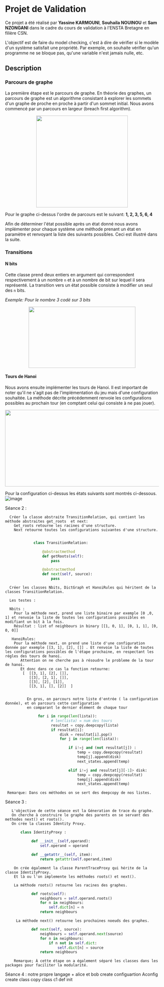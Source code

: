 # Projet de Validation
Ce projet a été réalisé par **Yassine KARMOUNI**, **Souhaila NOUINOU** et **Sam NZONGANI** dans le cadre du cours de validation à l'ENSTA Bretagne en filière CSN.

L'objectif est de faire du model checking, c'est à dire de vérifier si le modèle d'un système satisfait une propriété. Par exemple, on souhaite vérifier qu'un programme ne se bloque pas, qu'une variable n'est jamais nulle, etc.

## Description
### Parcours de graphe
La première étape est le parcours de graphe. En théorie des graphes, un parcours de graphe est un algorithme consistant à explorer les sommets d'un graphe de proche en proche à partir d'un sommet initial. Nous avons commencé par un parcours en largeur (breach first algorithm).

<p align="center">
    <img src="https://user-images.githubusercontent.com/91531132/216988989-38f0a732-4e5e-4c60-ad4c-2f0c50367b0e.png" width=300 height=300>
</p>

Pour le graphe ci-dessus l'ordre de parcours est le suivant: **1, 2, 3, 5, 6, 4**

Afin de déterminer l'état possible après un état donné nous avons implémenter pour chaque système une méthode prenant un état en paramètre et renvoyant la liste des suivants possibles. Ceci est illustré dans la suite.

### Transitions
#### N bits
Cette classe prend deux entiers en argument qui correspondent respectivement à un nombre ``n`` et à un nombre de bit sur lequel il sera représenté.
La transition vers un état possible consiste à modifier un seul des ``n`` bits.

*Exemple: Pour le nombre 3 codé sur 3 bits* 
<p align="center">
    <img src="https://user-images.githubusercontent.com/91531132/217005243-3e8e3ac7-9596-4bb0-8c2f-eb03acad7bcf.png" width=350 height=200>
</p>


#### Tours de Hanoi
Nous avons ensuite implémenter les tours de Hanoi. Il est important de noter qu'il ne s'agit pas de l'implémentation du jeu mais d'une configuration souhaitée.
La méthode décrite précédemment renvoie les configurations possibles au prochain tour (en comptant celui qui consiste à ne pas jouer).

<p align="center">
    <img src="https://user-images.githubusercontent.com/91531132/216992112-f8cc8ac9-1819-42ec-ae02-ec32db4b4347.png" width=550 height=250>
</p>

Pour la configuration ci-dessus les états suivants sont montrés ci-dessous.
![image](https://user-images.githubusercontent.com/91531132/217007086-8d0c2a2a-8d13-4fa4-ac6e-722917f0d489.png)


Séance 2 :

      Créer la classe abstraite TransitionRelation, qui contient les méthode abstraites get_roots  et next:
        Get_roots retourne les racines d'une structure.
        Next retourne toutes les configurations suivantes d'une structure.

```python

             class TransitionRelation:

                 @abstractmethod
                 def getRoots(self):
                     pass

                 @abstractmethod
                 def next(self, source):
                     pass
```

      Créer les classes Nbits, DictGraph et HanoiRules qui héritent de la classes TransitionRelation.

      Les testes :

      Nbits :
        Pour la méthode next, prend une liste binaire par exemple [0 ,0, 1] et renvoie la liste de toutes les configurations possibles en modifiant un bit à la fois.
        Résultat : list of neighbours in binary [[1, 0, 1], [0, 1, 1], [0, 0, 0]]

       HanoiRules:
        Pour la méthode next, on prend une liste d'une configuration donnée par exemple [[3, 1], [2], []] . Et renvoie la liste de toutes les configurations possibles de l'étape prochaine, en respectant les régles des tours de hanoi.
           Attention on ne cherche pas à résoudre le probleme de la tour de hanoi.
           Et donc dans ce cas la fonction retourne:
            [  [[3, 1], [2], []],
               [[3], [2, 1], []],
               [[3], [2], [1]],
               [[3, 1], [], [2]]  ]


              En gros, on parcours notre liste d'entrée ( la configuration donnée), et on parcours cette configuration
              en comparant le dernier élément de chaque tour

```python
               for i in range(len(lista)):
                     # len(lista) = num des tours
                     resultat = copy.deepcopy(lista)
                     if resultat[i]:
                         disk = resultat[i].pop()
                         for j in range(len(lista)):

                             if i!=j and (not resultat[j]) :
                                 temp = copy.deepcopy(resultat)
                                 temp[j].append(disk)
                                 next_states.append(temp)

                             elif i!=j and resultat[j][-1]> disk:
                                 temp = copy.deepcopy(resultat)
                                 temp[j].append(disk)
                                 next_states.append(temp)

```

     Remarque: Dans ces méthodes on se sert des deepcopy de nos listes.

Séance 3 :

       L'objective de cette séance est la Géneration de trace du graphe.
       On cherche à construire le graphe des parents en se servant des methodes next() et roots().
       On crée la classes Identity Proxy.

```python
       class IdentityProxy :

            def __init__(self,operand):
                self.operand = operand

            def __getattr__(self, item):
                return getattr(self.operand,item)
```

        On crée également la classe ParentTraceProxy qui hérite de la classe IdentityProxy.
        Et là ou l'on implemente les méthodes roots() et next().

        La méthode roots() retourne les racines des graphes.

```python
            def roots(self):
                neighbours = self.operand.roots()
                for n in neighbours:
                    self.dict[n] = n
                return neighbours

```

         La méthode next() retourne les prochaines noeuds des graphes.

```python
            def next(self, source):
                neighbours = self.operand.next(source)
                for n in neighbours:
                    if n not in self.dict:
                        self.dict[n] = source
                return neighbours

```

        Remarque; À cette étape on a également séparé les classes dans les packages pour faciliter la modularité.

Séance 4 :
notre propre langage + alice et bob
create configuartion Aconfig
create class copy class c1 def init
